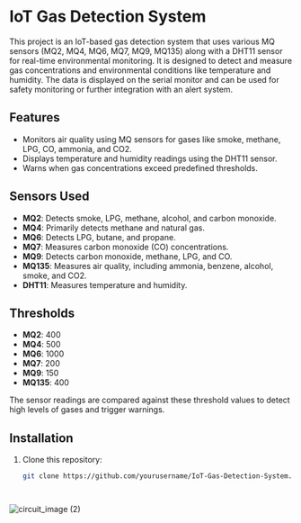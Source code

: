 # IoT Gas Detection System

This project is an IoT-based gas detection system that uses various MQ sensors (MQ2, MQ4, MQ6, MQ7, MQ9, MQ135) along with a DHT11 sensor for real-time environmental monitoring. It is designed to detect and measure gas concentrations and environmental conditions like temperature and humidity. The data is displayed on the serial monitor and can be used for safety monitoring or further integration with an alert system.

## Features

- Monitors air quality using MQ sensors for gases like smoke, methane, LPG, CO, ammonia, and CO2.
- Displays temperature and humidity readings using the DHT11 sensor.
- Warns when gas concentrations exceed predefined thresholds.

## Sensors Used

- **MQ2**: Detects smoke, LPG, methane, alcohol, and carbon monoxide.
- **MQ4**: Primarily detects methane and natural gas.
- **MQ6**: Detects LPG, butane, and propane.
- **MQ7**: Measures carbon monoxide (CO) concentrations.
- **MQ9**: Detects carbon monoxide, methane, LPG, and CO.
- **MQ135**: Measures air quality, including ammonia, benzene, alcohol, smoke, and CO2.
- **DHT11**: Measures temperature and humidity.

## Thresholds

- **MQ2**: 400
- **MQ4**: 500
- **MQ6**: 1000
- **MQ7**: 200
- **MQ9**: 150
- **MQ135**: 400

The sensor readings are compared against these threshold values to detect high levels of gases and trigger warnings.

## Installation

1. Clone this repository:
   ```bash
   git clone https://github.com/yourusername/IoT-Gas-Detection-System.git


   

![circuit_image (2)](https://github.com/user-attachments/assets/60c7c9d0-b5d0-428e-a25d-cf019c1eae41)
